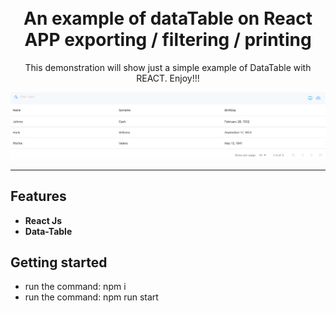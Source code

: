 <h1 align="center">
<br>
An example of dataTable on React APP exporting / filtering / printing
</h1>

<p align="center">This demonstration will show just a simple example of DataTable with REACT. Enjoy!!!</p>

<div>
  <img src="index.png" alt="demo">
</div>

<hr />

## Features
- **React Js**
- **Data-Table**

## Getting started

- run the command: npm i
- run the command: npm run start